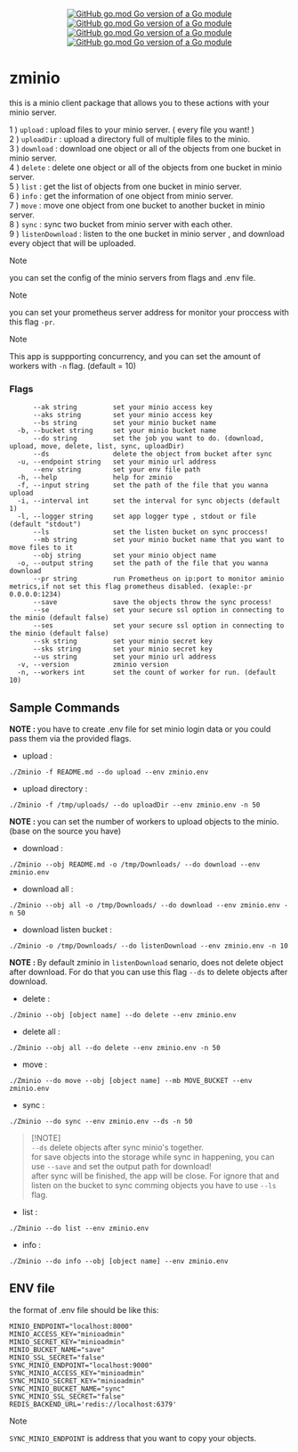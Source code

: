<div align="center">

[![GitHub go.mod Go version of a Go module](https://img.shields.io/badge/go-1.24.0-blue)](https://go.dev/dl/) 
[![GitHub go.mod Go version of a Go module](https://img.shields.io/badge/wotk_with-prometheus-red)](https://go.dev/dl/)
[![GitHub go.mod Go version of a Go module](https://img.shields.io/badge/work_with-minio-orange)](https://go.dev/dl/)
[![GitHub go.mod Go version of a Go module](https://img.shields.io/badge/app_version-2.4.2-green)](https://go.dev/dl/)
</div>

# zminio

this is a minio client package that allows you to these actions with your minio server.

1 ) `upload` : upload files to your minio server. ( every file you want! ) <br>
2 ) `uploadDir` : upload a directory full of multiple files to the minio. <br>
3 ) `download` : download one object or all of the objects from one bucket in minio server. <br>
4 ) `delete` : delete one object or all of the objects from one bucket in minio server. <br>
5 ) `list` : get the list of objects from one bucket in minio server. <br>
6 ) `info` : get the information of one object from minio server. <br>
7 ) `move` : move one object from one bucket to another bucket in minio server. <br>
8 ) `sync` : sync two bucket from minio server with each other. <br>
9 ) `listenDownload` : listen to the one bucket in minio server , and download every object that will be uploaded.

> [!NOTE] 
> you can set the config of the minio servers from flags and .env file.

> [!NOTE] 
> you can set your prometheus server address for monitor your proccess with this flag `-pr`.

> [!NOTE] 
> This app is suppporting concurrency, and you can set the amount of workers with `-n` flag. (default = 10)

### Flags
```
      --ak string         set your minio access key
      --aks string        set your minio access key
      --bs string         set your minio bucket name
  -b, --bucket string     set your minio bucket name
      --do string         set the job you want to do. (download, upload, move, delete, list, sync, uploadDir)
      --ds                delete the object from bucket after sync
  -u, --endpoint string   set your minio url address
      --env string        set your env file path
  -h, --help              help for zminio
  -f, --input string      set the path of the file that you wanna upload
  -i, --interval int      set the interval for sync objects (default 1)
  -l, --logger string     set app logger type , stdout or file (default "stdout")
      --ls                set the listen bucket on sync proccess!
      --mb string         set your minio bucket name that you want to move files to it
      --obj string        set your minio object name
  -o, --output string     set the path of the file that you wanna download
      --pr string         run Prometheus on ip:port to monitor aminio metrics,if not set this flag prometheus disabled. (exaple:-pr 0.0.0.0:1234)
      --save              save the objects throw the sync process!
      --se                set your secure ssl option in connecting to the minio (default false)
      --ses               set your secure ssl option in connecting to the minio (default false)
      --sk string         set your minio secret key
      --sks string        set your minio secret key
      --us string         set your minio url address
  -v, --version           zminio version
  -n, --workers int       set the count of worker for run. (default 10)
```

## Sample Commands
<strong> NOTE : </strong> you have to create .env file for set minio login data or you could pass them via the provided flags.

- upload :
```
./Zminio -f README.md --do upload --env zminio.env
```

- upload directory :
```
./Zminio -f /tmp/uploads/ --do uploadDir --env zminio.env -n 50
```
<strong>NOTE : </strong> you can set the number of workers to upload objects to the minio. (base on the source you have)

- download :
```
./Zminio --obj README.md -o /tmp/Downloads/ --do download --env zminio.env
```

- download all :
```
./Zminio --obj all -o /tmp/Downloads/ --do download --env zminio.env -n 50
```

- download listen bucket :
```
./Zminio -o /tmp/Downloads/ --do listenDownload --env zminio.env -n 10
```
<strong>NOTE : </strong> By default zminio in `listenDownload` senario, does not delete object after download. For do that you can use this flag `--ds` to delete objects after download.

- delete :
```
./Zminio --obj [object name] --do delete --env zminio.env
```

- delete all :
```
./Zminio --obj all --do delete --env zminio.env -n 50
```

- move :
```
./Zminio --do move --obj [object name] --mb MOVE_BUCKET --env zminio.env
```

- sync :
```
./Zminio --do sync --env zminio.env --ds -n 50
```
> [!NOTE] <br>
> `--ds` delete objects after sync minio's together.<br>
> for save objects into the storage while sync in happening, you can use `--save` and set the output path for download!<br>
> after sync will be finished, the app will be close. For ignore that and listen on the bucket to sync comming objects you have to use `--ls` flag.<br>

- list :
```
./Zminio --do list --env zminio.env
```

- info :
```
./Zminio --do info --obj [object name] --env zminio.env
```

## ENV file
the format of .env file should be like this:
```
MINIO_ENDPOINT="localhost:8000"
MINIO_ACCESS_KEY="minioadmin"
MINIO_SECRET_KEY="minioadmin"
MINIO_BUCKET_NAME="save"
MINIO_SSL_SECRET="false"
SYNC_MINIO_ENDPOINT="localhost:9000"
SYNC_MINIO_ACCESS_KEY="minioadmin"
SYNC_MINIO_SECRET_KEY="minioadmin"
SYNC_MINIO_BUCKET_NAME="sync"
SYNC_MINIO_SSL_SECRET="false"
REDIS_BACKEND_URL='redis://localhost:6379'
```

> [!NOTE] 
> `SYNC_MINIO_ENDPOINT` is address that you want to copy your objects.
